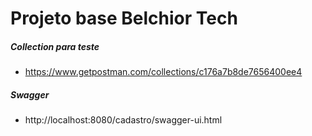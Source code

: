 # Projeto base Belchior Tech

##### Collection para teste

* https://www.getpostman.com/collections/c176a7b8de7656400ee4

##### Swagger

* http://localhost:8080/cadastro/swagger-ui.html
